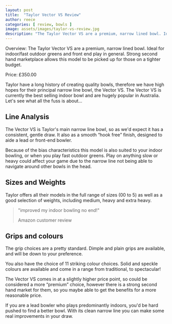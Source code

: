 ```yaml
---
layout: post
title:  "Taylor Vector VS Review"
author: reece
categories: [ review, bowls ]
image: assets/images/taylor-vs-review.jpg
description: "The Taylor Vector VS are a premium, narrow lined bowl. Ideal for indoor/fast outdoor greens and front end play in general. Strong second hand marketplace allows this model to be picked up for those on a tighter budget."
---
```


<div class"overview">

Overview: The Taylor Vector VS are a premium, narrow lined bowl. Ideal for indoor/fast outdoor greens and front end play in general. Strong second hand marketplace allows this model to be picked up for those on a tighter budget.

Price: £350.00

</div>

Taylor have a long history of creating quality bowls, therefore we have high hopes for their principal narrow line bowl, the Vector VS. The Vector VS is currently the best selling indoor bowl and are hugely popular in Australia. Let's see what all the fuss is about...

## Line Analysis

The Vector VS is Taylor's main narrow line bowl, so as we'd expect it has a consistent, gentle draw. It also as a smooth “hook free” finish, designed to aide a lead or front-end bowler.

Because of the bias characteristics this model is also suited to your indoor bowling, or when you play fast outdoor greens. Play on anything slow or heavy could affect your game due to the narrow line not being able to navigate around other bowls in the head.


## Sizes and Weights

Taylor offers all their models in the full range of sizes  (00 to 5) as well as a good selection of weights, including medium, heavy and extra heavy.


> "improved my indoor bowling no end!"
>
> Amazon customer review

## Grips and colours

The grip choices are a pretty standard. Dimple and plain grips are available, and will be down to your preference.

You also have the choice of 11 striking colour choices. Solid and speckle colours are available and come in a range from traditional, to spectacular!

The Vector VS comes in at a slightly higher price point, so could be considered a more “premium” choice, however there is a strong second hand market for them, so you maybe able to get the benefits for a more reasonable price.

If you are a lead bowler who plays predominantly indoors, you'd be hard pushed to find a better bowl. With its clean narrow line you can make some real improvements in your draw.
